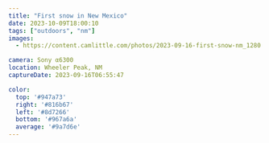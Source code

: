 ```yaml
---
title: "First snow in New Mexico"
date: 2023-10-09T18:00:10
tags: ["outdoors", "nm"]
images:
  - https://content.camlittle.com/photos/2023-09-16-first-snow-nm_1280.jpg

camera: Sony α6300
location: Wheeler Peak, NM
captureDate: 2023-09-16T06:55:47

color:
  top: '#947a73'
  right: '#816b67'
  left: '#8d7266'
  bottom: '#967a6a'
  average: '#9a7d6e'
---
```

